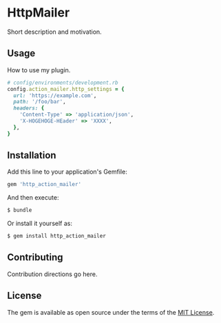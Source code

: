 # HttpMailer
Short description and motivation.

## Usage
How to use my plugin.

```ruby
# config/environments/development.rb
config.action_mailer.http_settings = {
  url: 'https://example.com',
  path: '/foo/bar',
  headers: {
    'Content-Type' => 'application/json',
    'X-HOGEHOGE-HEader' => 'XXXX',
  },
}
```

## Installation
Add this line to your application's Gemfile:

```ruby
gem 'http_action_mailer'
```

And then execute:
```bash
$ bundle
```

Or install it yourself as:
```bash
$ gem install http_action_mailer
```

## Contributing
Contribution directions go here.

## License
The gem is available as open source under the terms of the [MIT License](http://opensource.org/licenses/MIT).
